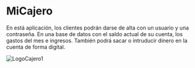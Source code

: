 # MiCajero

 En está aplicación, los clientes podrán darse de alta con un usuario y una contraseña. En una base de datos con el saldo actual de su cuenta, los gastos del mes e ingresos.
También podrá sacar o intruducir dinero en la cuenta de forma digital. 
 
 
![LogoCajero1](https://user-images.githubusercontent.com/56442937/116272699-6b6f2d00-a781-11eb-8b8b-ae9727570c91.png)
